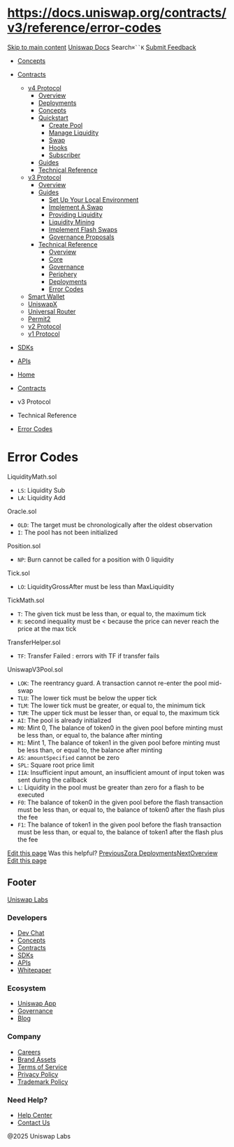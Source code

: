 # https://docs.uniswap.org/contracts/v3/reference/error-codes

[Skip to main content](https://docs.uniswap.org/contracts/v3/reference/error-codes#__docusaurus_skipToContent_fallback)
[Uniswap Docs](https://docs.uniswap.org/)
Search`⌘``K`
[Submit Feedback](https://docs.google.com/forms/d/e/1FAIpQLSdjSkZam8KiatL9XACRVxCHjDJjaPGbls77PCXDKFn4JwykXg/viewform)
  * [Concepts](https://docs.uniswap.org/concepts/overview)
  * [Contracts](https://docs.uniswap.org/contracts/v4/overview)
    * [v4 Protocol](https://docs.uniswap.org/contracts/v3/reference/error-codes)
      * [Overview](https://docs.uniswap.org/contracts/v4/overview)
      * [Deployments](https://docs.uniswap.org/contracts/v4/deployments)
      * [Concepts](https://docs.uniswap.org/contracts/v3/reference/error-codes)
      * [Quickstart](https://docs.uniswap.org/contracts/v3/reference/error-codes)
        * [Create Pool](https://docs.uniswap.org/contracts/v4/quickstart/create-pool)
        * [Manage Liquidity](https://docs.uniswap.org/contracts/v3/reference/error-codes)
        * [Swap](https://docs.uniswap.org/contracts/v4/quickstart/swap)
        * [Hooks](https://docs.uniswap.org/contracts/v3/reference/error-codes)
        * [Subscriber](https://docs.uniswap.org/contracts/v4/quickstart/subscriber)
      * [Guides](https://docs.uniswap.org/contracts/v3/reference/error-codes)
      * [Technical Reference](https://docs.uniswap.org/contracts/v3/reference/error-codes)
    * [v3 Protocol](https://docs.uniswap.org/contracts/v3/reference/error-codes)
      * [Overview](https://docs.uniswap.org/contracts/v3/overview)
      * [Guides](https://docs.uniswap.org/contracts/v3/reference/error-codes)
        * [Set Up Your Local Environment](https://docs.uniswap.org/contracts/v3/guides/local-environment)
        * [Implement A Swap](https://docs.uniswap.org/contracts/v3/reference/error-codes)
        * [Providing Liquidity](https://docs.uniswap.org/contracts/v3/reference/error-codes)
        * [Liquidity Mining](https://docs.uniswap.org/contracts/v3/reference/error-codes)
        * [Implement Flash Swaps](https://docs.uniswap.org/contracts/v3/reference/error-codes)
        * [Governance Proposals](https://docs.uniswap.org/contracts/v3/reference/error-codes)
      * [Technical Reference](https://docs.uniswap.org/contracts/v3/reference/error-codes)
        * [Overview](https://docs.uniswap.org/contracts/v3/reference/overview)
        * [Core](https://docs.uniswap.org/contracts/v3/reference/error-codes)
        * [Governance](https://docs.uniswap.org/contracts/v3/reference/error-codes)
        * [Periphery](https://docs.uniswap.org/contracts/v3/reference/error-codes)
        * [Deployments](https://docs.uniswap.org/contracts/v3/reference/deployments/)
        * [Error Codes](https://docs.uniswap.org/contracts/v3/reference/error-codes)
    * [Smart Wallet](https://docs.uniswap.org/contracts/v3/reference/error-codes)
    * [UniswapX](https://docs.uniswap.org/contracts/v3/reference/error-codes)
    * [Universal Router](https://docs.uniswap.org/contracts/v3/reference/error-codes)
    * [Permit2](https://docs.uniswap.org/contracts/v3/reference/error-codes)
    * [v2 Protocol](https://docs.uniswap.org/contracts/v3/reference/error-codes)
    * [v1 Protocol](https://docs.uniswap.org/contracts/v3/reference/error-codes)
  * [SDKs](https://docs.uniswap.org/sdk/v4/overview)
  * [APIs](https://docs.uniswap.org/api/subgraph/overview)


  * [Home](https://docs.uniswap.org/)
  * [Contracts](https://docs.uniswap.org/contracts/v4/overview)
  * v3 Protocol
  * Technical Reference
  * [Error Codes](https://docs.uniswap.org/contracts/v3/reference/error-codes)


# Error Codes
LiquidityMath.sol
  * `LS`: Liquidity Sub
  * `LA`: Liquidity Add


Oracle.sol
  * `OLD`: The target must be chronologically after the oldest observation
  * `I`: The pool has not been initialized


Position.sol
  * `NP`: Burn cannot be called for a position with 0 liquidity


Tick.sol
  * `LO`: LiquidityGrossAfter must be less than MaxLiquidity


TickMath.sol
  * `T`: The given tick must be less than, or equal to, the maximum tick
  * `R`: second inequality must be < because the price can never reach the price at the max tick


TransferHelper.sol
  * `TF`: Transfer Failed : errors with TF if transfer fails


UniswapV3Pool.sol
  * `LOK`: The reentrancy guard. A transaction cannot re-enter the pool mid-swap
  * `TLU`: The lower tick must be below the upper tick
  * `TLM`: The lower tick must be greater, or equal to, the minimum tick
  * `TUM`: The upper tick must be lesser than, or equal to, the maximum tick
  * `AI`: The pool is already initialized
  * `M0`: Mint 0, The balance of token0 in the given pool before minting must be less than, or equal to, the balance after minting
  * `M1`: Mint 1, The balance of token1 in the given pool before minting must be less than, or equal to, the balance after minting
  * `AS`: `amountSpecified` cannot be zero
  * `SPL`: Square root price limit
  * `IIA`: Insufficient input amount, an insufficient amount of input token was sent during the callback
  * `L`: Liquidity in the pool must be greater than zero for a flash to be executed
  * `F0`: The balance of token0 in the given pool before the flash transaction must be less than, or equal to, the balance of token0 after the flash plus the fee
  * `F1`: The balance of token1 in the given pool before the flash transaction must be less than, or equal to, the balance of token1 after the flash plus the fee


[Edit this page](https://github.com/uniswap/uniswap-docs/tree/main/docs/contracts/v3/reference/error-codes.md)
Was this helpful?
[PreviousZora Deployments](https://docs.uniswap.org/contracts/v3/reference/deployments/Zora-deployments)[NextOverview](https://docs.uniswap.org/contracts/smart-wallet/overview)
[Edit this page](https://github.com/uniswap/uniswap-docs/tree/main/docs/contracts/v3/reference/error-codes.md)
## Footer
[Uniswap Labs](https://docs.uniswap.org/)
### Developers
  * [Dev Chat](https://discord.com/invite/uniswap)
  * [Concepts](https://docs.uniswap.org/concepts/overview)
  * [Contracts](https://docs.uniswap.org/contracts/v4/overview)
  * [SDKs](https://docs.uniswap.org/sdk/v4/overview)
  * [APIs](https://docs.uniswap.org/api/subgraph/overview)
  * [Whitepaper](https://app.uniswap.org/whitepaper-v4.pdf)


### Ecosystem
  * [Uniswap App](https://app.uniswap.org/)
  * [Governance](https://www.uniswapfoundation.org/governance)
  * [Blog](https://blog.uniswap.org/)


### Company
  * [Careers](https://boards.greenhouse.io/uniswaplabs)
  * [Brand Assets](https://github.com/Uniswap/brand-assets/raw/main/Uniswap%20Brand%20Assets.zip)
  * [Terms of Service](https://support.uniswap.org/hc/en-us/articles/30935100859661-Uniswap-Labs-Terms-of-Service)
  * [Privacy Policy](https://support.uniswap.org/hc/en-us/articles/30934457771405-Uniswap-Labs-Privacy-Policy)
  * [Trademark Policy](https://support.uniswap.org/hc/en-us/articles/30934762216973-Uniswap-Labs-Trademark-Guidelines)


### Need Help?
  * [Help Center](https://support.uniswap.org/)
  * [Contact Us](https://support.uniswap.org/hc/en-us/requests/new)


@2025 Uniswap Labs
[](https://github.com/uniswap/uniswap-docs)[](https://twitter.com/Uniswap)[](https://discord.com/invite/uniswap)
